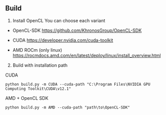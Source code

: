 ## Build

1. Install OpenCL
You can choose each variant

- OpenCL-SDK
https://github.com/KhronosGroup/OpenCL-SDK

- CUDA
https://developer.nvidia.com/cuda-toolkit

- AMD ROCm (only linux)
https://rocmdocs.amd.com/en/latest/deploy/linux/install_overview.html

2. Build with installation path

CUDA
```
python build.py -m CUDA --cuda-path "C:\Program Files\NVIDIA GPU Computing Toolkit\CUDA\v12.1"
```

AMD + OpenCL SDK
```
python build.py -m AMD --cuda-path "path\to\OpenCL-SDK"
```
